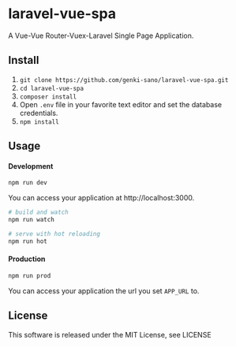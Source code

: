 # laravel-vue-spa

A Vue-Vue Router-Vuex-Laravel Single Page Application.

## Install

1. `git clone https://github.com/genki-sano/laravel-vue-spa.git`
2. `cd laravel-vue-spa`
3. `composer install`
4. Open `.env` file in your favorite text editor and set the database credentials.
5. `npm install`

## Usage

#### Development

```bash
npm run dev
```

You can access your application at http://localhost:3000.

```bash
# build and watch
npm run watch

# serve with hot reloading
npm run hot
```

#### Production

```bash
npm run prod
```

You can access your application the url you set `APP_URL` to.

## License

This software is released under the MIT License, see LICENSE
